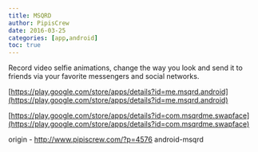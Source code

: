 ```yaml
---
title: MSQRD
author: PipisCrew
date: 2016-03-25
categories: [app,android]
toc: true
---
```


Record video selfie animations, change the way you look and send it to friends via your favorite messengers and social networks.

[https://play.google.com/store/apps/details?id=me.msqrd.android](https://play.google.com/store/apps/details?id=me.msqrd.android)

[https://play.google.com/store/apps/details?id=com.msqrdme.swapface](https://play.google.com/store/apps/details?id=com.msqrdme.swapface)

origin - http://www.pipiscrew.com/?p=4576 android-msqrd